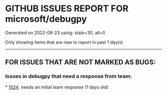 
# GITHUB ISSUES REPORT FOR microsoft/debugpy


Generated on 2022-08-23 using: stale=30, all=0


Only showing items that are new to report in past 1 day(s)


---

## FOR ISSUES THAT ARE NOT MARKED AS BUGS:


### Issues in debugpy that need a response from team:


\* [1024](https://github.com/microsoft/debugpy/issues/1024 "Chained exception does not show cause message"): needs an initial team response (1 days old)
